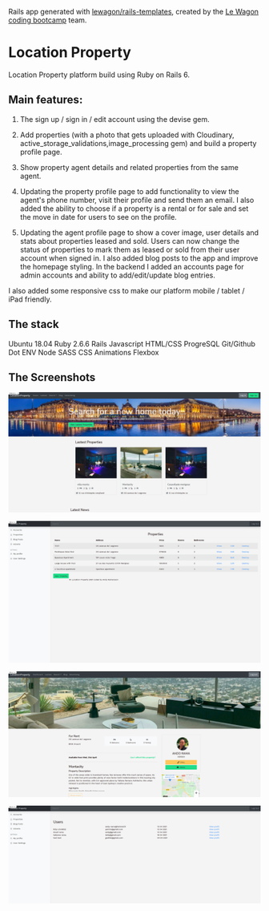Rails app generated with [lewagon/rails-templates](https://github.com/lewagon/rails-templates), created by the [Le Wagon coding bootcamp](https://www.lewagon.com) team.

# Location Property

Location Property platform build using Ruby on Rails 6. 

## Main features:

1. The sign up / sign in / edit account using the devise gem.

2. Add properties (with a photo that gets uploaded with Cloudinary, active_storage_validations,image_processing gem) and build a property profile page.

3. Show property agent details and related properties from the same agent.

4. Updating the property profile page to add functionality to view the agent's phone number, visit their profile and send them an email. I also added the ability to choose if a property is a rental or for sale and set the move in date for users to see on the profile.

5. Updating the agent profile page to show a cover image, user details and stats about properties leased and sold. Users can now change the status of properties to mark them as leased or sold from their user account when signed in. I also added blog posts to the app and improve the homepage styling. In the backend I added an accounts page for admin accounts and ability to add/edit/update blog entries.

I also added some responsive css to make our platform mobile / tablet / iPad friendly.

## The stack
      
  Ubuntu 18.04
  Ruby 2.6.6
  Rails
  Javascript
  HTML/CSS
  ProgreSQL
  Git/Github
  Dot ENV
  Node SASS
  CSS Animations
  Flexbox

## The Screenshots

![alt text](https://github.com/AndyRama/location_property/blob/master/app/assets/images/HomeLocation.png?raw=true)

![alt text](https://github.com/AndyRama/location_property/blob/master/app/assets/images/Propertylist.png?raw=true)

![alt text](https://github.com/AndyRama/location_property/blob/master/app/assets/images/Propertypage.png?raw=true)

![alt text](https://github.com/AndyRama/location_property/blob/master/app/assets/images/AgencyList.png?raw=true)

